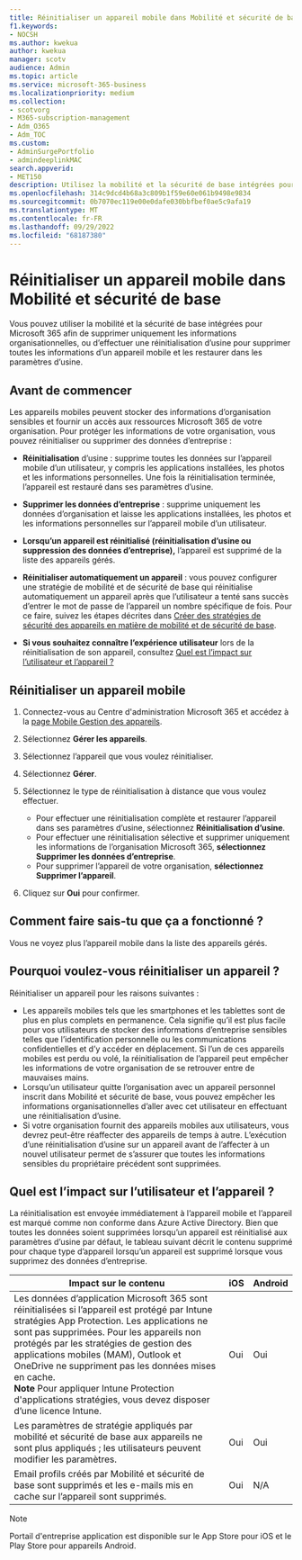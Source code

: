 ```yaml
---
title: Réinitialiser un appareil mobile dans Mobilité et sécurité de base
f1.keywords:
- NOCSH
ms.author: kwekua
author: kwekua
manager: scotv
audience: Admin
ms.topic: article
ms.service: microsoft-365-business
ms.localizationpriority: medium
ms.collection:
- scotvorg
- M365-subscription-management
- Adm_O365
- Adm_TOC
ms.custom:
- AdminSurgePortfolio
- admindeeplinkMAC
search.appverid:
- MET150
description: Utilisez la mobilité et la sécurité de base intégrées pour supprimer les informations des appareils inscrits.
ms.openlocfilehash: 314c9dcd4b68a3c809b1f59e60e061b9498e9834
ms.sourcegitcommit: 0b7070ec119e00e0dafe030bbfbef0ae5c9afa19
ms.translationtype: MT
ms.contentlocale: fr-FR
ms.lasthandoff: 09/29/2022
ms.locfileid: "68187380"
---
```

# <a name="wipe-a-mobile-device-in-basic-mobility-and-security"></a>Réinitialiser un appareil mobile dans Mobilité et sécurité de base

Vous pouvez utiliser la mobilité et la sécurité de base intégrées pour Microsoft 365 afin de supprimer uniquement les informations organisationnelles, ou d’effectuer une réinitialisation d’usine pour supprimer toutes les informations d’un appareil mobile et les restaurer dans les paramètres d’usine.

## <a name="before-you-begin"></a>Avant de commencer

Les appareils mobiles peuvent stocker des informations d’organisation sensibles et fournir un accès aux ressources Microsoft 365 de votre organisation. Pour protéger les informations de votre organisation, vous pouvez réinitialiser ou supprimer des données d’entreprise :

- **Réinitialisation** d’usine : supprime toutes les données sur l’appareil mobile d’un utilisateur, y compris les applications installées, les photos et les informations personnelles. Une fois la réinitialisation terminée, l’appareil est restauré dans ses paramètres d’usine.

- **Supprimer les données d’entreprise** : supprime uniquement les données d’organisation et laisse les applications installées, les photos et les informations personnelles sur l’appareil mobile d’un utilisateur.

- **Lorsqu’un appareil est réinitialisé (réinitialisation d’usine ou suppression des données d’entreprise),** l’appareil est supprimé de la liste des appareils gérés.

- **Réinitialiser automatiquement un appareil** : vous pouvez configurer une stratégie de mobilité et de sécurité de base qui réinitialise automatiquement un appareil après que l’utilisateur a tenté sans succès d’entrer le mot de passe de l’appareil un nombre spécifique de fois. Pour ce faire, suivez les étapes décrites dans [Créer des stratégies de sécurité des appareils en matière de mobilité et de sécurité de base](create-device-security-policies.md).

- **Si vous souhaitez connaître l’expérience utilisateur** lors de la réinitialisation de son appareil, consultez [Quel est l’impact sur l’utilisateur et l’appareil ?](#whats-the-user-and-device-impact)

## <a name="wipe-a-mobile-device"></a>Réinitialiser un appareil mobile

1. Connectez-vous au Centre d'administration Microsoft 365 et accédez à la [page Mobile Gestion des appareils](https://portal.office.com/adminportal/home?#/MifoDevices).

1. Sélectionnez **Gérer les appareils**.

1. Sélectionnez l’appareil que vous voulez réinitialiser.

1. Sélectionnez **Gérer**.

1. Sélectionnez le type de réinitialisation à distance que vous voulez effectuer.

    - Pour effectuer une réinitialisation complète et restaurer l’appareil dans ses paramètres d’usine, sélectionnez **Réinitialisation d’usine**.
    - Pour effectuer une réinitialisation sélective et supprimer uniquement les informations de l’organisation Microsoft 365, **sélectionnez Supprimer les données d’entreprise**.
    - Pour supprimer l’appareil de votre organisation, **sélectionnez Supprimer l’appareil**.

1. Cliquez sur **Oui** pour confirmer.

## <a name="how-do-i-know-it-worked"></a>Comment faire sais-tu que ça a fonctionné ?

Vous ne voyez plus l’appareil mobile dans la liste des appareils gérés.

## <a name="why-would-you-want-to-wipe-a-device"></a>Pourquoi voulez-vous réinitialiser un appareil ?

Réinitialiser un appareil pour les raisons suivantes :

- Les appareils mobiles tels que les smartphones et les tablettes sont de plus en plus complets en permanence. Cela signifie qu’il est plus facile pour vos utilisateurs de stocker des informations d’entreprise sensibles telles que l’identification personnelle ou les communications confidentielles et d’y accéder en déplacement. Si l’un de ces appareils mobiles est perdu ou volé, la réinitialisation de l’appareil peut empêcher les informations de votre organisation de se retrouver entre de mauvaises mains.
- Lorsqu’un utilisateur quitte l’organisation avec un appareil personnel inscrit dans Mobilité et sécurité de base, vous pouvez empêcher les informations organisationnelles d’aller avec cet utilisateur en effectuant une réinitialisation d’usine.
- Si votre organisation fournit des appareils mobiles aux utilisateurs, vous devrez peut-être réaffecter des appareils de temps à autre. L’exécution d’une réinitialisation d’usine sur un appareil avant de l’affecter à un nouvel utilisateur permet de s’assurer que toutes les informations sensibles du propriétaire précédent sont supprimées.

## <a name="whats-the-user-and-device-impact"></a>Quel est l’impact sur l’utilisateur et l’appareil ?

La réinitialisation est envoyée immédiatement à l’appareil mobile et l’appareil est marqué comme non conforme dans Azure Active Directory. Bien que toutes les données soient supprimées lorsqu’un appareil est réinitialisé aux paramètres d’usine par défaut, le tableau suivant décrit le contenu supprimé pour chaque type d’appareil lorsqu’un appareil est supprimé lorsque vous supprimez des données d’entreprise.

|Impact sur le contenu|iOS|Android|
|---|---|---|
|Les données d’application Microsoft 365 sont réinitialisées si l’appareil est protégé par Intune stratégies App Protection. Les applications ne sont pas supprimées. Pour les appareils non protégés par les stratégies de gestion des applications mobiles (MAM), Outlook et OneDrive ne suppriment pas les données mises en cache.<br/>**Note** Pour appliquer Intune Protection d'applications stratégies, vous devez disposer d’une licence Intune.|Oui|Oui|
|Les paramètres de stratégie appliqués par mobilité et sécurité de base aux appareils ne sont plus appliqués ; les utilisateurs peuvent modifier les paramètres.|Oui|Oui|
|Email profils créés par Mobilité et sécurité de base sont supprimés et les e-mails mis en cache sur l’appareil sont supprimés.|Oui|N/A|

> [!NOTE]
> Portail d'entreprise application est disponible sur le App Store pour iOS et le Play Store pour appareils Android.
